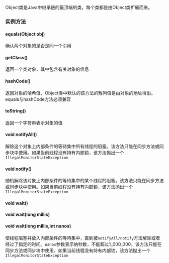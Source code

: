 Object类是Java中继承链的最顶端的类，每个类都是由Object类扩展而来。
### 实例方法
#### equals(Object obj)
确认两个对象的是否是同一个引用
#### getClass()
返回一个类对象，其中包含有关对象的信息
#### hashCode()
返回对象的哈希值，Object类中默认的该方法的散列值是由对象的地址得出。equals与hashCode方法必须兼容
#### toString()
返回一个字符串表示对象的值
#### void notifyAll()
解除这个对象上内部条件的等待集中所有线程的阻塞。该方法只能在同步方法或同步块中使用。如果当前线程没有持有内部锁，该方法抛出一个`IllegalMonitorStateException`
#### void notify()
随机解除该对象上内部条件的等待集中的某个线程的阻塞。该方法只能在同步方法或同步块中使用。如果当前线程没有持有内部锁，该方法抛出一个`IllegalMonitorStateException`
#### void wait()
#### void wait(long millis)
#### void wait(long millis,int nanos)
使线程阻塞并放入内部条件的等待集中，直到被`notifyAll/notify`方法解除或者经过了指定的时间。`nanos`参数表示纳秒数，不能超过1_000_000。该方法只能在同步方法或同步块中使用。如果当前线程没有持有内部锁，该方法抛出一个`IllegalMonitorStateException`
